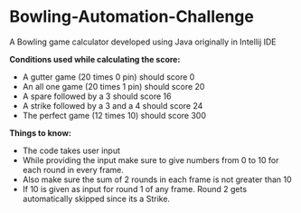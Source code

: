 # Bowling-Automation-Challenge

A Bowling game calculator developed using Java originally in Intellij IDE

**Conditions used while calculating the score:**
- A gutter game (20 times 0 pin) should score 0
- An all one game (20 times 1 pin) should score 20
- A spare followed by a 3 should score 16
- A strike followed by a 3 and a 4 should score 24
- The perfect game (12 times 10) should score 300

**Things to know:**
- The code takes user input
- While providing the input make sure to give numbers from 0 to 10 for each round in every frame.
- Also make sure the sum of 2 rounds in each frame is not greater than 10
- If 10 is given as input for round 1 of any frame. Round 2 gets automatically skipped since its a Strike.

